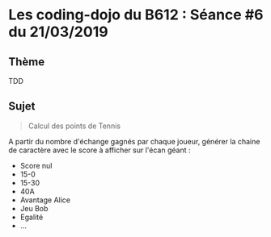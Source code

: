 # Les coding-dojo du B612 : Séance #6 du 21/03/2019

## Thème

TDD

## Sujet

> Calcul des points de Tennis

A partir du nombre d'échange gagnés par chaque joueur, générer la chaine 
de caractère avec le score à afficher sur l'écan géant :
* Score nul
* 15-0
* 15-30
* 40A
* Avantage Alice
* Jeu Bob
* Egalité
* ...

